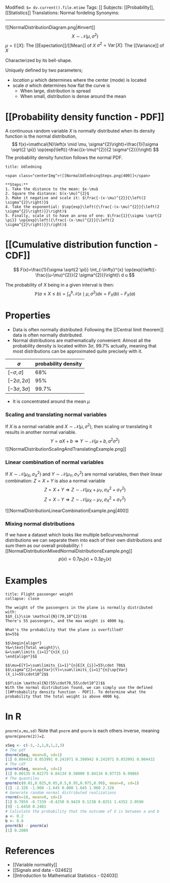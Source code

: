 Modified: `$= dv.current().file.mtime`
Tags: []
Subjects: [[Probability]], [[Statistics]]
Translations: Normal fordeling
Synonyms:
****

<span class="centerImg">![[NormalDistributionDiagram.png|#invert]]</span>
$$
X \sim \mathcal{N}\left(\mu, \sigma^{2}\right)
$$
$\mu=\mathbb{E}[X]:$ The [[Expectation]]/[[Mean]] of $X$
$\sigma^{2}=\operatorname{Var}[X]:$ The [[Variance]] of $X$

Characterized by its bell-shape.

Uniquely defined by two parameters; 
- *location* $\mu$ which determines where the center (mode) is located 
- scale $\sigma$ which determines how flat the curve is
	- When large, distribution is spread
	- When small, distribution is dense around the mean

# [[Probability density function - PDF]]
A continuous random variable $X$ is normally distributed when its density function is the normal distribution,
$$
f(x)=\mathcal{N}\left(x \mid \mu, \sigma^{2}\right)=\frac{1}{\sigma \sqrt{2 \pi}} \op{exp}\left({-\frac{(x-\mu)^{2}}{2 \sigma^{2}}}\right)
$$
The probability density function follows the normal PDF.
```ad-info
title: Udledning

<span class="centerImg">![[NormalUdledningSteps.png|400]]</span>

**Steps:**
1. Take the distance to the mean: $x-\mu$
2. Square the distance: $(x-\mu)^{2}$
3. Make it negative and scale it: $\frac{-(x-\mu)^{2}}{\left(2 \sigma^{2}\right)}$
4. Take the exponential: $\op{exp}\left({\frac{-(x-\mu)^{2}}{\left(2 \sigma^{2}\right)}}\right)$
5. Finally, scale it to have an area of one: $\frac{1}{\sigma \sqrt{2 \pi}} \op{exp}\left({\frac{-(x-\mu)^{2}}{\left(2 \sigma^{2}\right)}}\right)$

```

# [[Cumulative distribution function - CDF]]
$$
F(x)=\frac{1}{\sigma \sqrt{2 \pi}} \int_{-\infty}^{x} \op{exp}\left({-\frac{(u-\mu)^{2}}{2 \sigma^{2}}}\right)\ d u
$$

The probability of $X$ being in a given interval is then:
$$
\mathbb{P}(a \leq X \leq b)=\int_{a}^{b} \mathcal{N}\left(x \mid \mu, \sigma^{2}\right) d x=F_{X}(b)-F_{X}(a)
$$

# Properties

- Data is often normally distributed:
	Following the [[Central limit theorem]] data is often normally distributed.
- Normal distributions are mathematically convenient:
	Almost all the probability density is located within $3\sigma$, $99.7\%$ actually, meaning that most distributions can be approximated quite precisely with it.
	
| $\sigma$             | probability density |
| -------------------- | ------------------- |
| $[-\sigma,\sigma]$   | $68\%$              |
| $[-2\sigma,2\sigma]$ | $95\%$              |
| $[-3\sigma,3\sigma]$ | $99.7\%$            |

- It is concentrated around the mean $\mu$

### Scaling and translating normal variables
If $X$ is a normal variable and $X \sim \mathcal{N}(\mu,\sigma^2)$, then scaling or translating it results in another normal variable.
$$
Y=a X+b \Rightarrow Y \sim \mathcal{N}\left(\mu+b, a^{2} \sigma^{2}\right)
$$
![[NormalDistributionScalingAndTranslatingExample.png]]

### Linear combination of normal variables
If $X \sim \mathcal{N}\left(\mu_{X}, \sigma_{X}^{2}\right)$ and $Y \sim \mathcal{N}\left(\mu_{Y}, \sigma_{Y}^{2}\right)$ are normal variables, then their linear combination: $Z=X+Y$ is also a normal variable
$$
Z=X+Y \Rightarrow Z \sim \mathcal{N}\left(\mu_{X}+\mu_{Y}, \sigma_{X}^{2}+\sigma_{Y}^{2}\right)
$$
$$Z=X-Y\Rightarrow Z \sim \mathcal{N}\left(\mu_{X}-\mu_{Y}, \sigma_{X}^{2}+\sigma_{Y}^{2}\right)$$

<span class="centerImg">![[NormalDistributionLinearCombinationExample.png|400]]</span>

### Mixing normal distributions
If we have a dataset which looks like multiple bellcurves/normal distributions we can separate them into each of their own distributions and sum them as our overall probability:
![[NormalDistributionMixedNormalDistributionsExample.png]]
$$
p(x)=0.7 p_{1}(x)+0.3 p_{2}(x)
$$

# Examples
```ad-example
title: Flight passenger weight
collapse: close

The weight of the passengers in the plane is normally distributed with:
$$X_{i}\sim \mathcal{N}(70,10^{2})$$
There's 55 passengers, and the max weight is 4000 kg.

What's the probability that the plane is overfilled?
$n=55$

$$\begin{align*}
Y&=\text{Total weight}\\
&=\sum\limits_{i=1}^{n}X_{i}
\end{align*}$$

$$\mu=E[Y]=\sum\limits_{i=1}^{n}E[X_{i}]=55\cdot 70$$
$$\sigma^{2}=\op{Var}(Y)=\sum\limits_{i=1}^{n}\op{Var}(X_i)=55\cdot10^2$$

$$Y\sim \mathcal{N}(55\cdot70,55\cdot10^2)$$
With the normal distribution found, we can simply use the defined [[#Probability density function - PDF]]. To determine what the probability that the total weight is above 4000 kg.
```

# In R
`pnorm(x,mu,sd)`
Note that `pnorm` and `qnorm` is each others inverse, meaning `qnorm(pnorm(2))=2`.
 
```R
xSeq <- c(-3,-2,1,0,1,2,3)
# The pdf
dnorm(xSeq, mean=0, sd=1)
[1] 0.004432 0.053991 0.241971 0.398942 0.241971 0.053991 0.004432
# The cdf
pnorm(xSeq, mean=0, sd=1)
[1] 0.00135 0.02275 0.84134 0.50000 0.84134 0.97725 0.99865
# The quantiles
qnorm(c(0.01,0.025,0.05,0.5,0.95,0.975,0.99), mean=0, sd=1)
[1] -2.326 -1.960 -1.645 0.000 1.645 1.960 2.326
# Generate random normal distributed realizations
rnorm(n=10, mean=0, sd=1)
[1] 0.7859 -0.7339 -0.4250 0.9429 0.1238 0.8251 1.4352 2.0590
[9] -1.6450 0.2401
# Calculate the probability that the outcome of X is between a and b
a <- 0.2
b <- 0.8
pnorm(b) - pnorm(a)
[1] 0.2089

```
# References
- [[Variable normality]]
- [[Signals and data - 02462]]
- [[Introduction to Mathematical Statistics - 02403]]